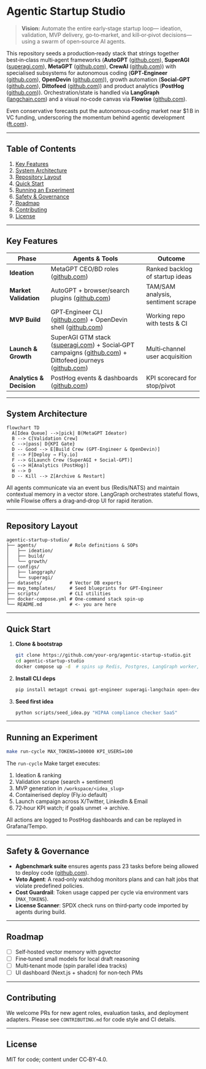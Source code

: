 # Agentic Startup Studio

> **Vision:** Automate the entire early‑stage startup loop— ideation, validation, MVP delivery, go‑to‑market, and kill‑or‑pivot decisions—using a swarm of open‑source AI agents.

This repository seeds a production‑ready stack that strings together best‑in‑class multi‑agent frameworks (**AutoGPT** ([github.com](https://github.com/Significant-Gravitas/AutoGPT?utm_source=chatgpt.com)), **SuperAGI** ([superagi.com](https://superagi.com/open-source/?utm_source=chatgpt.com)), **MetaGPT** ([github.com](https://github.com/FoundationAgents/MetaGPT?utm_source=chatgpt.com)), **CrewAI** ([github.com](https://github.com/crewAIInc/crewAI?utm_source=chatgpt.com))) with specialised subsystems for autonomous coding (**GPT‑Engineer** ([github.com](https://github.com/AntonOsika/gpt-engineer?utm_source=chatgpt.com)), **OpenDevin** ([github.com](https://github.com/AI-App/OpenDevin.OpenDevin?utm_source=chatgpt.com))), growth automation (**Social‑GPT** ([github.com](https://github.com/Social-GPT/agent?utm_source=chatgpt.com)), **Dittofeed** ([github.com](https://github.com/dittofeed/dittofeed?utm_source=chatgpt.com))) and product analytics (**PostHog** ([github.com](https://github.com/PostHog/posthog?utm_source=chatgpt.com))). Orchestration/state is handled via **LangGraph** ([langchain.com](https://www.langchain.com/langgraph?utm_source=chatgpt.com)) and a visual no‑code canvas via **Flowise** ([github.com](https://github.com/FlowiseAI/Flowise?utm_source=chatgpt.com)).

Even conservative forecasts put the autonomous‑coding market near \$1 B in VC funding, underscoring the momentum behind agentic development ([ft.com](https://www.ft.com/content/4868bd38-613c-4fa9-ba9d-1ed8fa8a40c8?utm_source=chatgpt.com)).

---

## Table of Contents

1. [Key Features](#key-features)
2. [System Architecture](#system-architecture)
3. [Repository Layout](#repository-layout)
4. [Quick Start](#quick-start)
5. [Running an Experiment](#running-an-experiment)
6. [Safety & Governance](#safety--governance)
7. [Roadmap](#roadmap)
8. [Contributing](#contributing)
9. [License](#license)

---

## Key Features

| Phase                    | Agents & Tools                                                                                                                                                                                                                                                                                     | Outcome                            |
| ------------------------ | -------------------------------------------------------------------------------------------------------------------------------------------------------------------------------------------------------------------------------------------------------------------------------------------------- | ---------------------------------- |
| **Ideation**             | MetaGPT CEO/BD roles ([github.com](https://github.com/FoundationAgents/MetaGPT?utm_source=chatgpt.com))                                                                                                                                                                                            | Ranked backlog of startup ideas    |
| **Market Validation**    | AutoGPT + browser/search plugins ([github.com](https://github.com/Significant-Gravitas/AutoGPT?utm_source=chatgpt.com))                                                                                                                                                                            | TAM/SAM analysis, sentiment scrape |
| **MVP Build**            | GPT‑Engineer CLI ([github.com](https://github.com/AntonOsika/gpt-engineer?utm_source=chatgpt.com)) + OpenDevin shell ([github.com](https://github.com/AI-App/OpenDevin.OpenDevin?utm_source=chatgpt.com))                                                                                          | Working repo with tests & CI       |
| **Launch & Growth**      | SuperAGI GTM stack ([superagi.com](https://superagi.com/open-source/?utm_source=chatgpt.com)) + Social‑GPT campaigns ([github.com](https://github.com/Social-GPT/agent?utm_source=chatgpt.com)) + Dittofeed journeys ([github.com](https://github.com/dittofeed/dittofeed?utm_source=chatgpt.com)) | Multi‑channel user acquisition     |
| **Analytics & Decision** | PostHog events & dashboards ([github.com](https://github.com/PostHog/posthog?utm_source=chatgpt.com))                                                                                                                                                                                              | KPI scorecard for stop/pivot       |

---

## System Architecture

```mermaid
flowchart TD
  A[Idea Queue] -->|pick| B(MetaGPT Ideator)
  B --> C[Validation Crew]
  C -->|pass| D{KPI Gate}
  D -- Good --> E[Build Crew (GPT‑Engineer & OpenDevin)]
  E --> F[Deploy → Fly.io]
  F --> G[Launch Crew (SuperAGI + Social‑GPT)]
  G --> H[Analytics (PostHog)]
  H --> D
  D -- Kill --> Z[Archive & Restart]
```

All agents communicate via an event bus (Redis/NATS) and maintain contextual memory in a vector store. LangGraph orchestrates stateful flows, while Flowise offers a drag‑and‑drop UI for rapid iteration.

---

## Repository Layout

```
agentic-startup-studio/
├── agents/            # Role definitions & SOPs
│   ├── ideation/
│   ├── build/
│   └── growth/
├── configs/
│   ├── langgraph/
│   └── superagi/
├── datasets/          # Vector DB exports
├── mvp_templates/     # Seed blueprints for GPT-Engineer
├── scripts/           # CLI utilities
├── docker-compose.yml # One‑command stack spin‑up
└── README.md          # <- you are here
```

---

## Quick Start

1. **Clone & bootstrap**

   ```bash
   git clone https://github.com/your-org/agentic-startup-studio.git
   cd agentic-startup-studio
   docker compose up -d  # spins up Redis, Postgres, LangGraph worker, PostHog, Dittofeed
   ```
2. **Install CLI deps**

   ```bash
   pip install metagpt crewai gpt-engineer superagi-langchain open-devin
   ```
3. **Seed first idea**

   ```bash
   python scripts/seed_idea.py "HIPAA compliance checker SaaS"
   ```

---

## Running an Experiment

```bash
make run-cycle MAX_TOKENS=100000 KPI_USERS=100
```

The `run-cycle` Make target executes:

1. Ideation & ranking
2. Validation scrape (search + sentiment)
3. MVP generation in `/workspace/<idea_slug>`
4. Containerised deploy (Fly.io default)
5. Launch campaign across X/Twitter, LinkedIn & Email
6. 72‑hour KPI watch; if goals unmet → archive.

All actions are logged to PostHog dashboards and can be replayed in Grafana/Tempo.

---

## Safety & Governance

* **Agbenchmark suite** ensures agents pass 23 tasks before being allowed to deploy code ([github.com](https://github.com/Significant-Gravitas/AutoGPT?utm_source=chatgpt.com)).
* **Veto Agent**: A read‑only watchdog monitors plans and can halt jobs that violate predefined policies.
* **Cost Guardrail**: Token usage capped per cycle via environment vars (`MAX_TOKENS`).
* **License Scanner**: SPDX check runs on third‑party code imported by agents during build.

---

## Roadmap

* [ ] Self‑hosted vector memory with pgvector
* [ ] Fine‑tuned small models for local draft reasoning
* [ ] Multi‑tenant mode (spin parallel idea tracks)
* [ ] UI dashboard (Next.js + shadcn) for non‑tech PMs

---

## Contributing

We welcome PRs for new agent roles, evaluation tasks, and deployment adapters. Please see `CONTRIBUTING.md` for code style and CI details.

---

## License

MIT for code; content under CC‑BY‑4.0.
